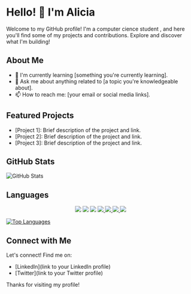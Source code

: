 # Hello! 👋 I'm Alicia

Welcome to my GitHub profile! I'm a computer cience student , and here you'll find some of my projects and contributions. Explore and discover what I'm building!

## About Me

- 🌱 I'm currently learning [something you're currently learning].
- 💬 Ask me about anything related to [a topic you're knowledgeable about].
- 📫 How to reach me: [your email or social media links].

## Featured Projects

- [Project 1]: Brief description of the project and link.
- [Project 2]: Brief description of the project and link.
- [Project 3]: Brief description of the project and link.

## GitHub Stats

![GitHub Stats](https://github-readme-stats.vercel.app/api?username=AliciaV15&show_icons=true&theme=radical)

## Languages 
<p align="center">  
 
<img  src="https://readme-components.vercel.app/api?component=logo&fill=black&logo=csharp&svgfill=6d287e">
<img  src="https://readme-components.vercel.app/api?component=logo&fill=black&logo=javascript&svgfill=f7e025">
<img  src="https://readme-components.vercel.app/api?component=logo&fill=black&logo=python&svgfill=2f6c8a">

 
<a href="https://github.com/harish-sethuraman/readme-components">
 <img  src="https://readme-components.vercel.app/api?component=logo&fill=black&logo=react&animation=spin&svgfill=15d8fe">  
 </a>
  
 
 <a href="https://github.com/harish-sethuraman/readme-components">
 <img  src="https://readme-components.vercel.app/api?component=logo&fill=black&logo=node.js&svgfill=659b60">
</a>
<a href="https://github.com/harish-sethuraman/readme-components">
<img  src="https://readme-components.vercel.app/api?component=logo&fill=black&logo=ember.js&svgfill=df5c43">  
</a>
<a href="https://github.com/harish-sethuraman/readme-components">
<img  src="https://readme-components.vercel.app/api?component=logo&fill=black&logo=sass&svgfill=cd6799">
</a>

[![Top Languages](https://github-readme-stats.vercel.app/api/top-langs/?username=AliciaV15&layout=compact)](https://github.com/anuraghazra/github-readme-stats)

## Connect with Me

Let's connect! Find me on:

- [LinkedIn](link to your LinkedIn profile)
- [Twitter](link to your Twitter profile)

Thanks for visiting my profile!

